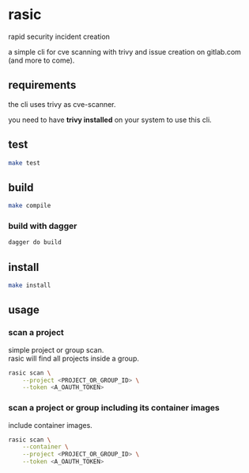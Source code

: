 # rasic

rapid security incident creation

a simple cli for cve scanning with trivy and
issue creation on gitlab.com (and more to come).

## requirements

the cli uses trivy as cve-scanner.

you need to have **trivy installed** on your system to use this cli.

## test

``` sh
make test
```

## build

``` sh
make compile
```

### build with dagger

``` bash
dagger do build
```

## install

``` sh
make install
```

## usage

### scan a project

simple project or group scan.\
rasic will find all projects inside a group.

``` sh
rasic scan \
    --project <PROJECT_OR_GROUP_ID> \
    --token <A_OAUTH_TOKEN>
```

### scan a project or group including its container images

include container images.

``` sh
rasic scan \
    --container \
    --project <PROJECT_OR_GROUP_ID> \
    --token <A_OAUTH_TOKEN>
```
